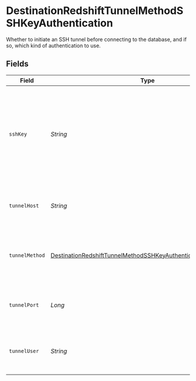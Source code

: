 # DestinationRedshiftTunnelMethodSSHKeyAuthentication

Whether to initiate an SSH tunnel before connecting to the database, and if so, which kind of authentication to use.


## Fields

| Field                                                                                                                                                     | Type                                                                                                                                                      | Required                                                                                                                                                  | Description                                                                                                                                               | Example                                                                                                                                                   |
| --------------------------------------------------------------------------------------------------------------------------------------------------------- | --------------------------------------------------------------------------------------------------------------------------------------------------------- | --------------------------------------------------------------------------------------------------------------------------------------------------------- | --------------------------------------------------------------------------------------------------------------------------------------------------------- | --------------------------------------------------------------------------------------------------------------------------------------------------------- |
| `sshKey`                                                                                                                                                  | *String*                                                                                                                                                  | :heavy_check_mark:                                                                                                                                        | OS-level user account ssh key credentials in RSA PEM format ( created with ssh-keygen -t rsa -m PEM -f myuser_rsa )                                       |                                                                                                                                                           |
| `tunnelHost`                                                                                                                                              | *String*                                                                                                                                                  | :heavy_check_mark:                                                                                                                                        | Hostname of the jump server host that allows inbound ssh tunnel.                                                                                          |                                                                                                                                                           |
| `tunnelMethod`                                                                                                                                            | [DestinationRedshiftTunnelMethodSSHKeyAuthenticationTunnelMethod](../../models/shared/DestinationRedshiftTunnelMethodSSHKeyAuthenticationTunnelMethod.md) | :heavy_check_mark:                                                                                                                                        | Connect through a jump server tunnel host using username and ssh key                                                                                      |                                                                                                                                                           |
| `tunnelPort`                                                                                                                                              | *Long*                                                                                                                                                    | :heavy_minus_sign:                                                                                                                                        | Port on the proxy/jump server that accepts inbound ssh connections.                                                                                       | 22                                                                                                                                                        |
| `tunnelUser`                                                                                                                                              | *String*                                                                                                                                                  | :heavy_check_mark:                                                                                                                                        | OS-level username for logging into the jump server host.                                                                                                  |                                                                                                                                                           |